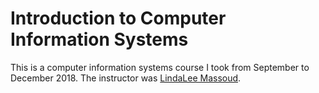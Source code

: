 # Introduction to Computer Information Systems
This is a computer information systems course I took from September to December 2018. The instructor was [LindaLee Massoud](http://esweb.mcc.edu/~lindalee.massoud/).

